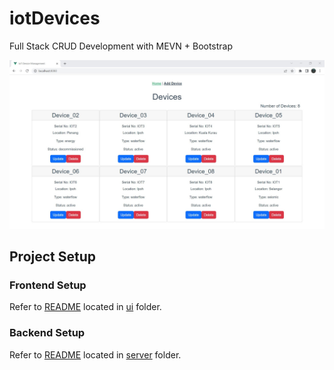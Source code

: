 # iotDevices
Full Stack CRUD Development with MEVN + Bootstrap

![alt homePage](./homePage.jpg)

## Project Setup
### Frontend Setup
Refer to [README](./ui/README.md) located in [ui](./ui/) folder.

### Backend Setup
Refer to [README](./server/README.md) located in [server](./server/) folder.
